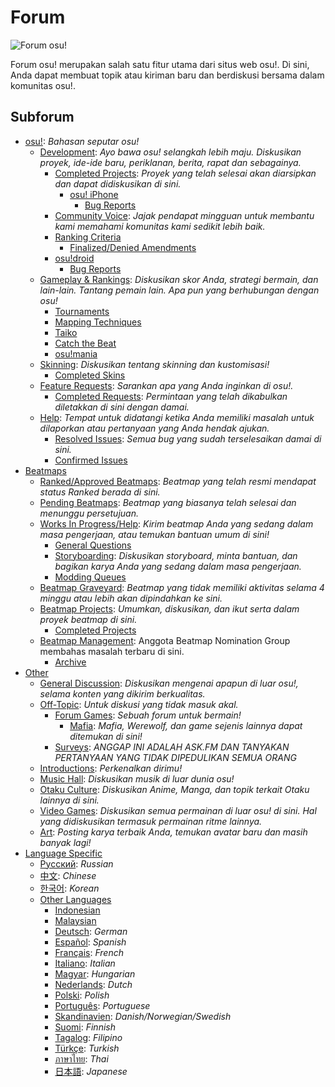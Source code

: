 # Forum

![Forum osu!](main.jpg "Gambar dari forum osu!")

Forum osu! merupakan salah satu fitur utama dari situs web osu!.
Di sini, Anda dapat membuat topik atau kiriman baru dan berdiskusi bersama dalam komunitas osu!.

## Subforum

- [osu!](https://osu.ppy.sh/community/forums/1): _Bahasan seputar osu!_
  - [Development](https://osu.ppy.sh/community/forums/2): _Ayo bawa osu! selangkah lebih maju. Diskusikan proyek, ide-ide baru, periklanan, berita, rapat dan sebagainya._
    - [Completed Projects](https://osu.ppy.sh/community/forums/116): _Proyek yang telah selesai akan diarsipkan dan dapat didiskusikan di sini._
      - [osu! iPhone](https://osu.ppy.sh/community/forums/47)
        - [Bug Reports](https://osu.ppy.sh/community/forums/50)
    - [Community Voice](https://osu.ppy.sh/community/forums/65): _Jajak pendapat mingguan untuk membantu kami memahami komunitas kami sedikit lebih baik._
    - [Ranking Criteria](https://osu.ppy.sh/community/forums/87)
      - [Finalized/Denied Amendments](https://osu.ppy.sh/community/forums/92)
    - [osu!droid](https://osu.ppy.sh/community/forums/85)
      - [Bug Reports](https://osu.ppy.sh/community/forums/86)
  - [Gameplay & Rankings](https://osu.ppy.sh/community/forums/13): _Diskusikan skor Anda, strategi bermain, dan lain-lain. Tantang pemain lain. Apa pun yang berhubungan dengan osu!_
    - [Tournaments](https://osu.ppy.sh/community/forums/55)
    - [Mapping Techniques](https://osu.ppy.sh/community/forums/61)
    - [Taiko](https://osu.ppy.sh/community/forums/105)
    - [Catch the Beat](https://osu.ppy.sh/community/forums/106)
    - [osu!mania](https://osu.ppy.sh/community/forums/107)
  - [Skinning](https://osu.ppy.sh/community/forums/15): _Diskusikan tentang skinning dan kustomisasi!_
    - [Completed Skins](https://osu.ppy.sh/community/forums/109)
  - [Feature Requests](https://osu.ppy.sh/community/forums/4): _Sarankan apa yang Anda inginkan di osu!._
    - [Completed Requests](https://osu.ppy.sh/community/forums/30): _Permintaan yang telah dikabulkan diletakkan di sini dengan damai._
  - [Help](https://osu.ppy.sh/community/forums/5): _Tempat untuk didatangi ketika Anda memiliki masalah untuk dilaporkan atau pertanyaan yang Anda hendak ajukan._
    - [Resolved Issues](https://osu.ppy.sh/community/forums/29): _Semua bug yang sudah terselesaikan damai di sini._
    - [Confirmed Issues](https://osu.ppy.sh/community/forums/101)
- [Beatmaps](https://osu.ppy.sh/community/forums/2)
  - [Ranked/Approved Beatmaps](https://osu.ppy.sh/community/forums/14): _Beatmap yang telah resmi mendapat status Ranked berada di sini._
  - [Pending Beatmaps](https://osu.ppy.sh/community/forums/6): _Beatmap yang biasanya telah selesai dan menunggu persetujuan._
  - [Works In Progress/Help](https://osu.ppy.sh/community/forums/10): _Kirim beatmap Anda yang sedang dalam masa pengerjaan, atau temukan bantuan umum di sini!_
    - [General Questions](https://osu.ppy.sh/community/forums/56)
    - [Storyboarding](https://osu.ppy.sh/community/forums/20): _Diskusikan storyboard, minta bantuan, dan bagikan karya Anda yang sedang dalam masa pengerjaan._
    - [Modding Queues](https://osu.ppy.sh/community/forums/60)
  - [Beatmap Graveyard](https://osu.ppy.sh/community/forums/19): _Beatmap yang tidak memiliki aktivitas selama 4 minggu atau lebih akan dipindahkan ke sini._
  - [Beatmap Projects](https://osu.ppy.sh/community/forums/53): _Umumkan, diskusikan, dan ikut serta dalam proyek beatmap di sini._
    - [Completed Projects](https://osu.ppy.sh/community/forums/62)
  - [Beatmap Management](https://osu.ppy.sh/community/forums/115): Anggota Beatmap Nomination Group membahas masalah terbaru di sini.
    - [Archive](https://osu.ppy.sh/community/forums/117)
- [Other](https://osu.ppy.sh/community/forums/11)
  - [General Discussion](https://osu.ppy.sh/community/forums/7): _Diskusikan mengenai apapun di luar osu!, selama konten yang dikirim berkualitas._
  - [Off-Topic](https://osu.ppy.sh/community/forums/52): _Untuk diskusi yang tidak masuk akal._
    - [Forum Games](https://osu.ppy.sh/community/forums/68): _Sebuah forum untuk bermain!_
      - [Mafia](https://osu.ppy.sh/community/forums/84): _Mafia, Werewolf, dan game sejenis lainnya dapat ditemukan di sini!_
    - [Surveys](https://osu.ppy.sh/community/forums/114): _ANGGAP INI ADALAH ASK.FM DAN TANYAKAN PERTANYAAN YANG TIDAK DIPEDULIKAN SEMUA ORANG_
  - [Introductions](https://osu.ppy.sh/community/forums/8): _Perkenalkan dirimu!_
  - [Music Hall](https://osu.ppy.sh/community/forums/91): _Diskusikan musik di luar dunia osu!_
  - [Otaku Culture](https://osu.ppy.sh/community/forums/75): _Diskusikan Anime, Manga, dan topik terkait Otaku lainnya di sini._
  - [Video Games](https://osu.ppy.sh/community/forums/17): _Diskusikan semua permainan di luar osu! di sini. Hal yang didiskusikan termasuk permainan ritme lainnya._
  - [Art](https://osu.ppy.sh/community/forums/103): _Posting karya terbaik Anda, temukan avatar baru dan masih banyak lagi!_
- [Language Specific](https://osu.ppy.sh/community/forums/23)
  - [Русский](https://osu.ppy.sh/community/forums/35): _Russian_
  - [中文](https://osu.ppy.sh/community/forums/25): _Chinese_
  - [한국어](https://osu.ppy.sh/community/forums/58): _Korean_
  - [Other Languages](https://osu.ppy.sh/community/forums/18)
    - [Indonesian](https://osu.ppy.sh/community/forums/73)
    - [Malaysian](https://osu.ppy.sh/community/forums/94)
    - [Deutsch](https://osu.ppy.sh/community/forums/37): _German_
    - [Español](https://osu.ppy.sh/community/forums/33): _Spanish_
    - [Français](https://osu.ppy.sh/community/forums/34): _French_
    - [Italiano](https://osu.ppy.sh/community/forums/36): _Italian_
    - [Magyar](https://osu.ppy.sh/community/forums/95): _Hungarian_
    - [Nederlands](https://osu.ppy.sh/community/forums/69): _Dutch_
    - [Polski](https://osu.ppy.sh/community/forums/26): _Polish_
    - [Português](https://osu.ppy.sh/community/forums/74): _Portuguese_
    - [Skandinavien](https://osu.ppy.sh/community/forums/77): _Danish/Norwegian/Swedish_
    - [Suomi](https://osu.ppy.sh/community/forums/24): _Finnish_
    - [Tagalog](https://osu.ppy.sh/community/forums/76): _Filipino_
    - [Türkçe](https://osu.ppy.sh/community/forums/93): _Turkish_
    - [ภาษาไทย](https://osu.ppy.sh/community/forums/54): _Thai_
    - [日本語](https://osu.ppy.sh/community/forums/32): _Japanese_